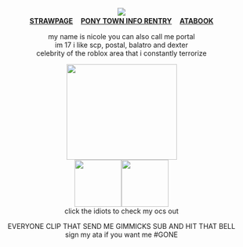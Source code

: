 
<div align="center">

![](https://komarev.com/ghpvc/?username=10shadows&label=HOSTILES:&color=orange&style=for-the-badge)
<br><b>[STRAWPAGE](https://postal2redux.straw.page/) ㅤ[PONY TOWN INFO RENTRY](https://rentry.co/angelofdarkness) ㅤ[ATABOOK](https://portal.atabook.org/)</b>
<P>my name is nicole you can also call me portal
<br>im 17 i like scp, postal, balatro and dexter
<br> celebrity of the roblox area that i constantly terrorize
<p><img src="https://images2.imgbox.com/cb/57/kuGriAHv_o.gif" width="225" height="195.05">
<br><a href="https://toyhou.se/30846287.ayan" id=""><img src="https://files.catbox.moe/98pe8u.gif" class="fr-fic fr-dii" width="96" height="96"></a><a href="https://toyhou.se/30846615.harvey" id=""><img src="https://files.catbox.moe/ansn2m.gif" class="fr-fic fr-dii" width="96" height="96"></a>
  <br>click the idiots to check my ocs out
<p>EVERYONE CLIP THAT SEND ME GIMMICKS SUB AND HIT THAT BELL
  <br>sign my ata if you want me #GONE
</div>
